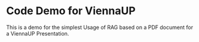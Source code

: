 # Code Demo for ViennaUP

This is a demo for the simplest Usage of RAG based on a PDF document for a ViennaUP Presentation.
